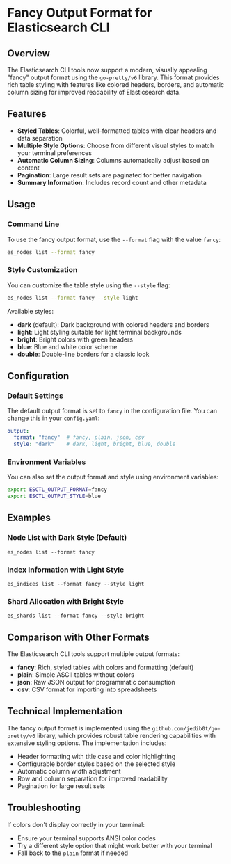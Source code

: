 # Fancy Output Format for Elasticsearch CLI

## Overview

The Elasticsearch CLI tools now support a modern, visually appealing "fancy" output format using the `go-pretty/v6` library. This format provides rich table styling with features like colored headers, borders, and automatic column sizing for improved readability of Elasticsearch data.

## Features

- **Styled Tables**: Colorful, well-formatted tables with clear headers and data separation
- **Multiple Style Options**: Choose from different visual styles to match your terminal preferences
- **Automatic Column Sizing**: Columns automatically adjust based on content
- **Pagination**: Large result sets are paginated for better navigation
- **Summary Information**: Includes record count and other metadata

## Usage

### Command Line

To use the fancy output format, use the `--format` flag with the value `fancy`:

```bash
es_nodes list --format fancy
```

### Style Customization

You can customize the table style using the `--style` flag:

```bash
es_nodes list --format fancy --style light
```

Available styles:

- **dark** (default): Dark background with colored headers and borders
- **light**: Light styling suitable for light terminal backgrounds
- **bright**: Bright colors with green headers
- **blue**: Blue and white color scheme
- **double**: Double-line borders for a classic look

## Configuration

### Default Settings

The default output format is set to `fancy` in the configuration file. You can change this in your `config.yaml`:

```yaml
output:
  format: "fancy"  # fancy, plain, json, csv
  style: "dark"    # dark, light, bright, blue, double
```

### Environment Variables

You can also set the output format and style using environment variables:

```bash
export ESCTL_OUTPUT_FORMAT=fancy
export ESCTL_OUTPUT_STYLE=blue
```

## Examples

### Node List with Dark Style (Default)
```
es_nodes list --format fancy
```

### Index Information with Light Style
```
es_indices list --format fancy --style light
```

### Shard Allocation with Bright Style
```
es_shards list --format fancy --style bright
```

## Comparison with Other Formats

The Elasticsearch CLI tools support multiple output formats:

- **fancy**: Rich, styled tables with colors and formatting (default)
- **plain**: Simple ASCII tables without colors
- **json**: Raw JSON output for programmatic consumption
- **csv**: CSV format for importing into spreadsheets

## Technical Implementation

The fancy output format is implemented using the `github.com/jedib0t/go-pretty/v6` library, which provides robust table rendering capabilities with extensive styling options. The implementation includes:

- Header formatting with title case and color highlighting
- Configurable border styles based on the selected style
- Automatic column width adjustment
- Row and column separation for improved readability
- Pagination for large result sets

## Troubleshooting

If colors don't display correctly in your terminal:
- Ensure your terminal supports ANSI color codes
- Try a different style option that might work better with your terminal
- Fall back to the `plain` format if needed
